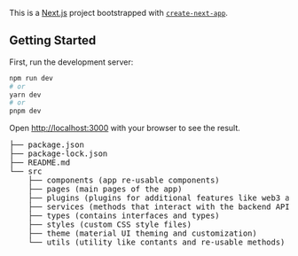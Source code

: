 This is a [Next.js](https://nextjs.org/) project bootstrapped with [`create-next-app`](https://github.com/vercel/next.js/tree/canary/packages/create-next-app).

## Getting Started

First, run the development server:

```bash
npm run dev
# or
yarn dev
# or
pnpm dev
```

Open [http://localhost:3000](http://localhost:3000) with your browser to see the result.

<pre>
├── package.json
├── package-lock.json
├── README.md
└── src
    ├── components (app re-usable components)
    ├── pages (main pages of the app)
    ├── plugins (plugins for additional features like web3 and API requests)
    ├── services (methods that interact with the backend API)
    ├── types (contains interfaces and types)
    ├── styles (custom CSS style files)
    ├── theme (material UI theming and customization)
    └── utils (utility like contants and re-usable methods)
</pre>
